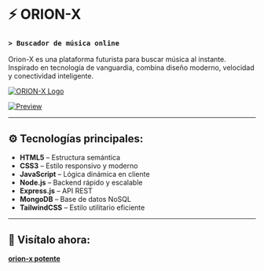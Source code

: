 # ⚡ ORION-X  
### `> Buscador de música online`

Orion-X es una plataforma futurista para buscar música al instante. Inspirado en tecnología de vanguardia, combina diseño moderno, velocidad y conectividad inteligente.

[![ORION-X Logo](https://i.postimg.cc/Bn1rXWhx/tech-letter-x-logo-futuristic-logo-template-with-green-and-blue-gradient-color-geometric-shape-usabl.jpg)](https://postimg.cc/JsM62FCn)

[![Preview](https://i.postimg.cc/cHTjVdHN/image-1.jpg)](https://postimg.cc/phhqjbz0)

---

## ⚙️ Tecnologías principales:

- **HTML5** – Estructura semántica
- **CSS3** – Estilo responsivo y moderno
- **JavaScript** – Lógica dinámica en cliente
- **Node.js** – Backend rápido y escalable
- **Express.js** – API REST
- **MongoDB** – Base de datos NoSQL
- **TailwindCSS** – Estilo utilitario eficiente

---

## 🚀 Visítalo ahora:
[**orion-x potente**](https://orion-x.vercel.app)

